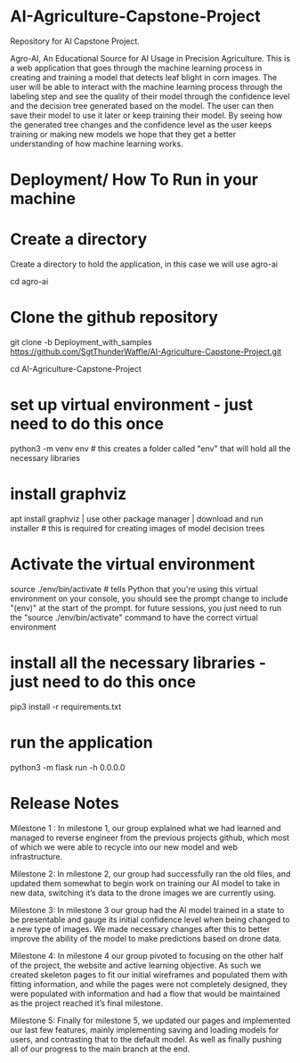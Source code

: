 # AI-Agriculture-Capstone-Project
Repository for AI Capstone Project. 

Agro-AI, An Educational Source for AI Usage in Precision Agriculture. This is a web application that goes through the machine learning process in creating and training a model that detects leaf blight in corn images. The user will be able to interact with the machine learning process through the labeling step and see the quality of their model through the confidence level and the decision tree generated based on the model. The user can then save their model to use it later or keep training their model. By seeing how the generated tree changes and the confidence level as the user keeps training or making new models we hope that they get a better understanding of how machine learning works.

# Deployment/ How To Run in your machine

# Create a directory
Create a directory to hold the application, in this case we will use agro-ai

cd agro-ai

# Clone the github repository
git clone -b Deployment_with_samples https://github.com/SgtThunderWaffle/AI-Agriculture-Capstone-Project.git

cd AI-Agriculture-Capstone-Project

# set up virtual environment - just need to do this once
python3 -m venv env # this creates a folder called "env" that will hold all the necessary libraries

# install graphviz
apt install graphviz | use other package manager | download and run installer # this is required for creating images of model decision trees

# Activate the virtual environment
source ./env/bin/activate # tells Python that you're using this virtual environment on your console, you should see the prompt change to include "(env)" at the start of the prompt. for future sessions, you just need to run the "source ./env/bin/activate" command to have the correct virtual environment

# install all the necessary libraries - just need to do this once
pip3 install -r requirements.txt

# run the application
python3 -m flask run -h 0.0.0.0


# Release Notes
Milestone 1 :
In milestone 1, our group explained what we had learned and managed to reverse engineer from the previous projects github, which most of which we were able to recycle into our new model and web infrastructure. 

Milestone 2: 
In milestone 2, our group had successfully ran the old files, and updated them somewhat to begin work on training our AI model to take in new data, switching it’s data to the drone images we are currently using. 

Milestone 3:
In milestone 3 our group had the AI model trained in a state to be presentable and gauge its initial confidence level when being changed to a new type of images. We made necessary changes after this to better improve the ability of the model to make predictions based on drone data. 

Milestone 4:
In milestone 4 our group pivoted to focusing on the other half of the project, the website and active learning objective. As such we created skeleton pages to fit our initial wireframes and populated them with fitting information, and while the pages were not completely designed, they were populated with information and had a flow that would be maintained as the project reached it’s final milestone. 

Milestone 5: 
Finally for milestone 5, we updated our pages and implemented our last few features, mainly implementing saving and loading models for users, and contrasting that to the default model. As well as finally pushing all of our progress to the main branch at the end. 